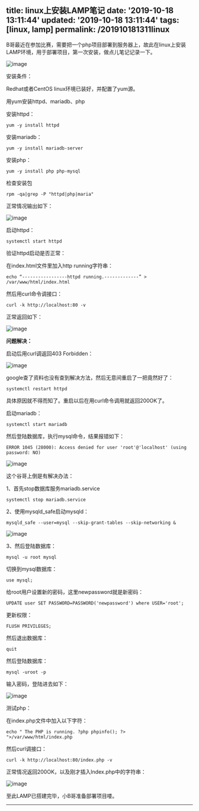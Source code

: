 title: linux上安装LAMP笔记
date: '2019-10-18 13:11:44'
updated: '2019-10-18 13:11:44'
tags: [linux, lamp]
permalink: /201910181311linux
---
B哥最近在参加比赛，需要把一个php项目部署到服务器上，故此在linux上安装LAMP环境，用于部署项目，第一次安装，做点儿笔记记录一下。

![image](https://img-blog.csdnimg.cn/20191017235607126.jpeg)

安装条件：

Redhat或者CentOS linux环境已装好，并配置了yum源。

用yum安装httpd、mariadb、php

安装httpd：

```
yum -y install httpd
```

安装mariadb：

```
yum -y install mariadb-server
```

安装php：

```
yum -y install php php-mysql
```

检查安装包

```
rpm -qa|grep -P "httpd|php|maria"
```

正常情况输出如下：

![image](https://img-blog.csdnimg.cn/20191017235607313.jpeg?x-oss-process=image/watermark,type_ZmFuZ3poZW5naGVpdGk,shadow_10,text_aHR0cHM6Ly9saWFiaW8uYmxvZy5jc2RuLm5ldA==,size_16,color_FFFFFF,t_70)

启动httpd：

```
systemctl start httpd
```

验证httpd启动是否正常：

在index.html文件里加入http running字符串：

```
echo “-----------------httpd running.-------------” > /var/www/html/index.html
```

然后用curl命令调接口：

```
curl -k http://localhost:80 -v
```

正常返回如下：

![image](https://img-blog.csdnimg.cn/20191017235607534.jpeg?x-oss-process=image/watermark,type_ZmFuZ3poZW5naGVpdGk,shadow_10,text_aHR0cHM6Ly9saWFiaW8uYmxvZy5jc2RuLm5ldA==,size_16,color_FFFFFF,t_70)

**问题解决：**

启动后用curl调返回403 Forbidden：

![image](https://img-blog.csdnimg.cn/20191017235607754.jpeg?x-oss-process=image/watermark,type_ZmFuZ3poZW5naGVpdGk,shadow_10,text_aHR0cHM6Ly9saWFiaW8uYmxvZy5jc2RuLm5ldA==,size_16,color_FFFFFF,t_70)

google查了资料也没有查到解决方法，然后无意间重启了一把竟然好了：

```
systemctl restart httpd
```

具体原因就不得而知了。重启以后在用curl命令调用就返回200OK了。

启动mariadb：

```
systemctl start mariadb
```

然后登陆数据库，执行mysql命令，结果报错如下：

```
ERROR 1045 (28000): Access denied for user 'root'@'localhost' (using password: NO)
```

![image](https://img-blog.csdnimg.cn/20191017235607954.png)

这个谷哥上倒是有解决办法：

1、首先stop数据库服务mariadb.service

```
systemctl stop mariadb.service
```

2、使用mysqld_safe启动mysqld：

```
mysqld_safe --user=mysql --skip-grant-tables --skip-networking &
```

![image](https://img-blog.csdnimg.cn/20191017235608529.jpeg)

3、然后登陆数据库：

```
mysql -u root mysql
```

切换到mysql数据库：

```
use mysql;
```

给root用户设置新的密码，这里newpassword就是新密码：

```
UPDATE user SET PASSWORD=PASSWORD('newpassword') where USER='root';
```

更新权限：

```
FLUSH PRIVILEGES;
```

然后退出数据库：

```
quit
```

然后登陆数据库：

```
mysql -uroot -p
```

输入密码，登陆进去如下：

![image](https://img-blog.csdnimg.cn/20191017235608705.jpeg?x-oss-process=image/watermark,type_ZmFuZ3poZW5naGVpdGk,shadow_10,text_aHR0cHM6Ly9saWFiaW8uYmxvZy5jc2RuLm5ldA==,size_16,color_FFFFFF,t_70)

测试php：

在index.php文件中加入以下字符：

```
echo " The PHP is running. ?php phpinfo(); ?> ">/var/www/html/index.php
```

然后curl调接口：

```
curl -k http://localhost:80/index.php -v
```

正常情况返回200OK，以及刚才插入Index.php中的字符串：

![image](https://img-blog.csdnimg.cn/20191017235609648.jpeg?x-oss-process=image/watermark,type_ZmFuZ3poZW5naGVpdGk,shadow_10,text_aHR0cHM6Ly9saWFiaW8uYmxvZy5jc2RuLm5ldA==,size_16,color_FFFFFF,t_70)

至此LAMP已搭建完毕，小B哥准备部署项目喽。

------------
